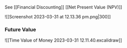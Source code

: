See [[Financial Discounting]]
[[Net Present Value (NPV)]]


![[Screenshot 2023-03-31 at 12.13.36 pm.png|300]]

### Future Value
![[Time Value of Money 2023-03-31 12.11.40.excalidraw]]